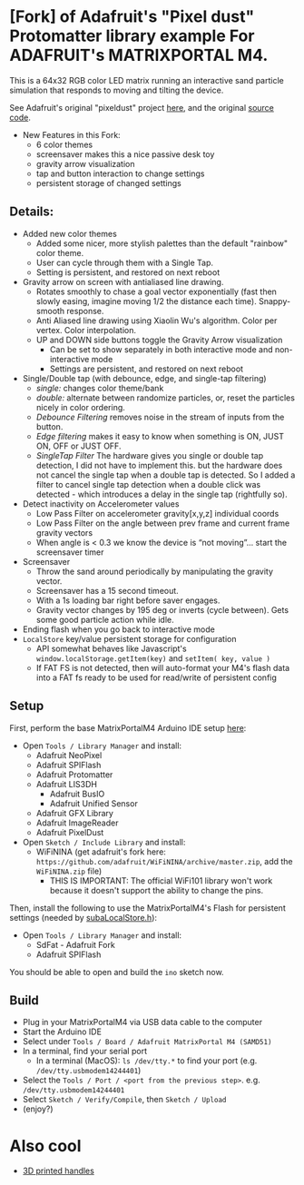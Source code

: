 # [Fork] of Adafruit's "Pixel dust" Protomatter library example For ADAFRUIT's MATRIXPORTAL M4.

This is a 64x32 RGB color LED matrix running an interactive sand particle simulation that responds to moving and tilting the device.

See Adafruit's original "pixeldust" project [here](https://learn.adafruit.com/adafruit-matrixportal-m4/arduino-pixel-dust-demo), and the original [source code](https://github.com/adafruit/Adafruit_Protomatter/tree/master/examples/pixeldust).

- New Features in this Fork:
  - 6 color themes
  - screensaver makes this a nice passive desk toy
  - gravity arrow visualization
  - tap and button interaction to change settings
  - persistent storage of changed settings

## Details:
  - Added new color themes
    - Added some nicer, more stylish palettes than the default "rainbow" color theme.
    - User can cycle through them with a Single Tap.
    - Setting is persistent, and restored on next reboot
  - Gravity arrow on screen with antialiased line drawing.
    - Rotates smoothly to chase a goal vector exponentially (fast then slowly easing, imagine moving 1/2 the distance each time).  Snappy-smooth response.
    - Anti Aliased line drawing using Xiaolin Wu's algorithm.  Color per vertex.  Color interpolation.
    - UP and DOWN side buttons toggle the Gravity Arrow visualization
      - Can be set to show separately in both interactive mode and non-interactive mode
      - Settings are persistent, and restored on next reboot
  - Single/Double tap (with debounce, edge, and single-tap filtering)
    - *single:*  changes color theme/bank
    - *double:*  alternate between randomize particles, or, reset the particles nicely in color ordering.
    - *Debounce Filtering* removes noise in the stream of inputs from the button.
    - *Edge filtering* makes it easy to know when something is ON, JUST ON, OFF or JUST OFF.
    - *SingleTap Filter* The hardware gives you single or double tap detection, I did not have to implement this.   but the hardware does not cancel the single tap when a double tap is detected.   So I added a filter to cancel single tap detection when a double click was detected - which introduces a delay in the single tap (rightfully so).
  - Detect inactivity on Accelerometer values
    - Low Pass Filter on accelerometer gravity[x,y,z] individual coords
    - Low Pass Filter on the angle between prev frame and current frame gravity vectors
    - When angle is < 0.3 we know the device is “not moving”...   start the screensaver timer
  - Screensaver
    - Throw the sand around periodically by manipulating the gravity vector.
    - Screensaver has a 15 second timeout.
    - With a 1s loading bar right before saver engages.
    - Gravity vector changes by 195 deg or inverts (cycle between).   Gets some good particle action while idle.
  - Ending flash when you go back to interactive mode
  - `LocalStore` key/value persistent storage for configuration
    - API somewhat behaves like Javascript's `window.localStorage.getItem(key)` and `setItem( key, value )`
    - If FAT FS is not detected, then will auto-format your M4's flash data into a FAT fs ready to be used for read/write of persistent config


## Setup
First, perform the base MatrixPortalM4 Arduino IDE setup [here](https://learn.adafruit.com/adafruit-matrixportal-m4/arduino-ide-setup):
- Open `Tools / Library Manager` and install:
  - Adafruit NeoPixel
  - Adafruit SPIFlash
  - Adafruit Protomatter
  - Adafruit LIS3DH
    - Adafruit BusIO
    - Adafruit Unified Sensor
  - Adafruit GFX Library
  - Adafruit ImageReader
  - Adafruit PixelDust
- Open `Sketch / Include Library` and install:
  - WiFiNINA  (get adafruit's fork here: `https://github.com/adafruit/WiFiNINA/archive/master.zip`, add the `WiFiNINA.zip` file)
    - THIS IS IMPORTANT: The official WiFi101 library won't work because it doesn't support the ability to change the pins.

Then, install the following to use the MatrixPortalM4's Flash for persistent settings (needed by [subaLocalStore.h](subaLocalStore.h)):
- Open `Tools / Library Manager` and install:
  - SdFat - Adafruit Fork
  - Adafruit SPIFlash

You should be able to open and build the `ino` sketch now.

## Build
- Plug in your MatrixPortalM4 via USB data cable to the computer
- Start the Arduino IDE
- Select under `Tools / Board / Adafruit MatrixPortal M4 (SAMD51)`
- In a terminal, find your serial port
  - In a terminal (MacOS): `ls /dev/tty.*` to find your port (e.g. `/dev/tty.usbmodem14244401`)
- Select the `Tools / Port / <port from the previous step>`.   e.g. `/dev/tty.usbmodem14244401`
- Select `Sketch / Verify/Compile`, then `Sketch / Upload`
- (enjoy?)

# Also cool
- [3D printed handles](https://learn.adafruit.com/matrix-portal-sand/assembly)


